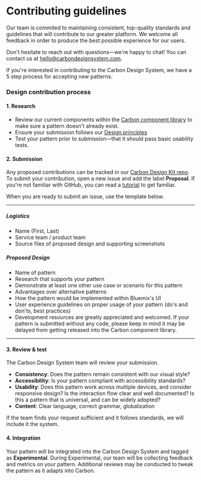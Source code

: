 # Contributing guidelines

Our team is commited to maintaining consistent, top-quality standards and guidelines that will contribute to our greater platform. We welcome all feedback in order to produce the best possible experience for our users.

Don't hesitate to reach out with questions—we're happy to chat! You can contact us at hello@carbondesignsystem.com.

If you're interested in contributing to the Carbon Design System, we have a 5 step process for accepting new patterns. 

### Design contribution process

#### 1. Research
* Review our current components within the [Carbon component library](http://carbondesignsystem.com/components/accordion) to make sure a pattern doesn't already exist. 
* Ensure your submission follows our [Design principles](http://carbondesignsystem.com/guidelines/principles)
* Test your pattern prior to submission—that it should pass basic usability tests. 



#### 2. Submission
Any proposed contributions can be tracked in our
[Carbon Design Kit repo](https://github.com/carbon-design-system/carbon-design-kit). To submit your contribution, open a new issue and add the label **Proposal**. If you're not familiar with GitHub, you can read a <a href="https://help.github.com/articles/creating-an-issue/">tutorial</a> to get familiar. 

When you are ready to submit an issue, use the template below. 
<hr>

##### Logistics
* Name (First, Last)
* Service team / product team
* Source files of proposed design and supporting screenshots

##### Proposed Design

* Name of pattern
* Research that supports your pattern
* Demonstrate at least one other use case or scenario for this pattern
* Advantages over alternative patterns
* How the pattern would be implemented within Bluemix's UI
* User experience guidelines on proper usage of your pattern (do's and don'ts, best practices)
* Development resources are greatly appreciated and welcomed. If your pattern is submitted without any code, please keep in mind it may be delayed from getting released into the Carbon component library.
<hr> 

#### 3. Review & test
The Carbon Design System team will review your submission. 

* **Consistency**: Does the pattern remain consistent with our visual style? 
* **Accessibility**: Is your pattern compliant with accessibility standards?
* **Usability**: Does this pattern work across multiple devices, and consider responsive design? Is the interaction flow clear and well documented? Is this a pattern that is universal, and can be widely adopted?
* **Content**: Clear language, correct grammar, globalization

If the team finds your request sufficient and it follows standards, we will include it the system. 


#### 4. Integration
Your pattern will be integrated into the Carbon Design System and tagged as **Experimental**. During Experimental, our team will be collecting feedback and metrics on your pattern. Additional reviews may be conducted to tweak the pattern as it adapts into Carbon.
